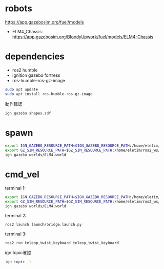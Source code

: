 
# robots

https://app.gazebosim.org/fuel/models

- ELM4_Chassis: https://app.gazebosim.org/BloodyUpwork/fuel/models/ELM4-Chassis



# dependencies

- ros2 humble
- ignition gazebo fortress
- ros-humble-ros-gz-image

```sh
sudo apt update
sudo apt install ros-humble-ros-gz-image
```

動作確認
```sh
ign gazebo shapes.sdf
```

# spawn

```sh
export IGN_GAZEBO_RESOURCE_PATH=$IGN_GAZEBO_RESOURCE_PATH:/home/eletim/ros2_ws/src/fortress_sim
export GZ_SIM_RESOURCE_PATH=$GZ_SIM_RESOURCE_PATH:/home/eletim/ros2_ws/src/fortress_sim
ign gazebo worlds/ELM4.world
```

# cmd_vel

terminal 1:
```sh
export IGN_GAZEBO_RESOURCE_PATH=$IGN_GAZEBO_RESOURCE_PATH:/home/eletim/ros2_ws/src/fortress_sim
export GZ_SIM_RESOURCE_PATH=$GZ_SIM_RESOURCE_PATH:/home/eletim/ros2_ws/src/fortress_sim
ign gazebo worlds/ELM4.world
```

terminal 2:
```sh
ros2 launch launch/bridge.launch.py
```

terminal 3:
```sh
ros2 run teleop_twist_keyboard teleop_twist_keyboard 
```

ign topic確認
```sh
ign topic -l
```
